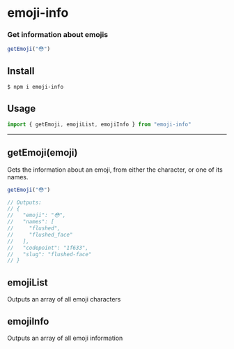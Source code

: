 # emoji-info

### Get information about emojis

```js
getEmoji("😳")
```

## Install
```console
$ npm i emoji-info
```

## Usage
```js
import { getEmoji, emojiList, emojiInfo } from "emoji-info"
```

---

## getEmoji(emoji)

Gets the information about an emoji, from either the character, or one of its names.

```js
getEmoji("😳")

// Outputs:
// {
//   "emoji": "😳",
//   "names": [
//     "flushed",
//     "flushed_face"
//   ],
//   "codepoint": "1f633",
//   "slug": "flushed-face"
// }
```

## emojiList

Outputs an array of all emoji characters

## emojiInfo

Outputs an array of all emoji information